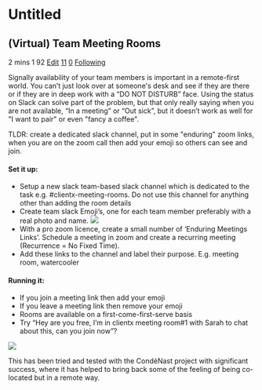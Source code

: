 # Untitled

## \(Virtual\) Team Meeting Rooms

 2 mins  1  92 [Edit](https://equalexperts.blogin.co/post/117523) [11](https://equalexperts.blogin.co/posts/virtual-team-meeting-rooms-117523#vote-up) [0](https://equalexperts.blogin.co/posts/virtual-team-meeting-rooms-117523#vote-down) [Following](https://equalexperts.blogin.co/posts/virtual-team-meeting-rooms-117523#follow)

Signally availability of your team members is important in a remote-first world.  You can’t just look over at someone's desk and see if they are there or if they are in deep work with a “DO NOT DISTURB” face.  Using the status on Slack can solve part of the problem, but that only really saying when you are not available, “In a meeting” or “Out sick”, but it doesn’t work as well for "I want to pair" or even "fancy a coffee". 

TLDR: create a dedicated slack channel, put in some "enduring" zoom links, when you are on the zoom call then add your emoji so others can see and join.  

#### Set it up:

* Setup a new slack team-based slack channel which is dedicated to the task e.g. \#clientx-meeting-rooms.  Do not use this channel for anything other than adding the room details 
* Create team slack Emoji’s, one for each team member preferably with a real photo and name.  ![](https://lh5.googleusercontent.com/IfKqWYCnJgonsBRSdzpAqKBw0qrRmreAwFDEvZuGltE8DAOGfSDDoOYIIVrJ4kvXp8F0w0od1cbv1KFOaSfLLA1a3wRHFtCTPL-hmwDDeC7ALnt5uiI7EzQK0YulmKWNQ_YvJhYQ)
* With a pro zoom licence, create a small number of ‘Enduring Meetings Links’. Schedule a meeting in zoom and create a recurring meeting \(Recurrence = No Fixed Time\).
* Add these links to the channel and label their purpose. E.g. meeting room, watercooler

#### Running it:

* If you join a meeting link then add your emoji
* If you leave a meeting link then remove your emoji 
* Rooms are available on a first-come-first-serve basis
* Try “Hey are you free, I’m in clientx meeting room\#1 with Sarah to chat about this, can you join now”?  

![](https://lh6.googleusercontent.com/vzDoH94vyTa58RO8eGBY7-CKQ-CSoHyL68QdPyl9xsltQ7XiyR8rxW9JBoQkqdC14K4QoUmpVK-dKz1kUiNRurH01sJG5yLc-ISBpFevM1puKpjPyQeRksv61kq16bfeMTS7q4Wj)

This has been tried and tested with the CondéNast project with significant success, where it has helped to bring back some of the feeling of being co-located but in a remote way. 

